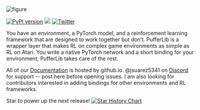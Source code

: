![figure](https://pufferai.github.io/source/resource/header.png)

[![PyPI version](https://badge.fury.io/py/pufferlib.svg)](https://badge.fury.io/py/pufferlib)
[![](https://dcbadge.vercel.app/api/server/spT4huaGYV?style=plastic)](https://discord.gg/spT4huaGYV)
[![Twitter](https://img.shields.io/twitter/url/https/twitter.com/cloudposse.svg?style=social&label=Follow%20%40jsuarez5341)](https://twitter.com/jsuarez5341)

You have an environment, a PyTorch model, and a reinforcement learning framework that are designed to work together but don’t. PufferLib is a wrapper layer that makes RL on complex game environments as simple as RL on Atari. You write a native PyTorch network and a short binding for your environment; PufferLib takes care of the rest.

All of our [Documentation](https://pufferai.github.io "PufferLib Documentation") is hosted by github.io. @jsuarez5341 on [Discord](https://discord.gg/spT4huaGYV) for support -- post here before opening issues. I am also looking for contributors interested in adding bindings for other environments and RL frameworks.

Star to power up the next release!
[![Star History Chart](https://api.star-history.com/svg?repos=pufferai/pufferlib&type=Date)](https://star-history.com/#pufferai/pufferlib&Date)
